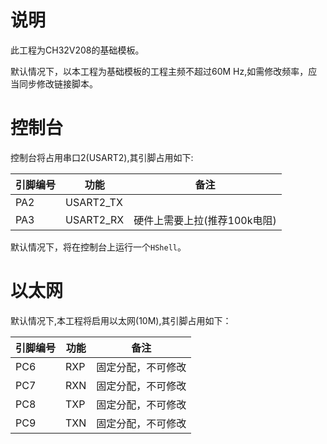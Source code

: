 # 说明

此工程为CH32V208的基础模板。

默认情况下，以本工程为基础模板的工程主频不超过60M Hz,如需修改频率，应当同步修改链接脚本。

# 控制台

控制台将占用串口2(USART2),其引脚占用如下:

| 引脚编号 | 功能      | 备注                         |
| -------- | --------- | ---------------------------- |
| PA2      | USART2_TX |                              |
| PA3      | USART2_RX | 硬件上需要上拉(推荐100k电阻) |

默认情况下，将在控制台上运行一个`HShell`。

# 以太网

默认情况下,本工程将启用以太网(10M),其引脚占用如下：

| 引脚编号 | 功能 | 备注               |
| -------- | ---- | ------------------ |
| PC6      | RXP  | 固定分配，不可修改 |
| PC7      | RXN  | 固定分配，不可修改 |
| PC8      | TXP  | 固定分配，不可修改 |
| PC9      | TXN  | 固定分配，不可修改 |

